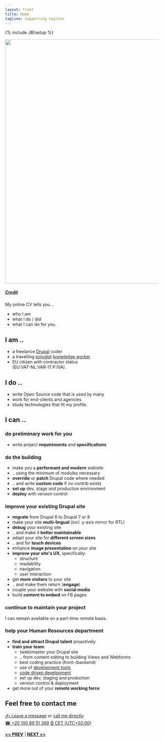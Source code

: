 ```yaml
---
layout: front
title: Home
tagline: Supporting tagline
---
```

{% include JB/setup %}

<a href="https://www.flickr.com/photos/desiitaly/2304874364" title="View photo on Flickr" target="_blank"><img src="https://farm3.staticflickr.com/2372/2304874364_b7ea60191e_o.jpg" style="width: 800px;"></a><br />
<h5><a href="https://www.flickr.com/people/desiitaly/" title="View user on Flickr" target="_blank">Credit</a></h5>

My online CV tells you ..

- who I am
- what I do / did
- what I can do for you.

## I am ..
- a freelance [Drupal](https://www.drupal.org/u/lolandese) coder
- a travelling [polyglot](http://dictionary.reference.com/browse/polyglot) [knowledge worker](https://en.wikipedia.org/wiki/Knowledge_worker)
- EU citizen with contractor status  
  (EU:VAT-NL:VAR-IT:P.IVA).

## I do ..
- write Open Source code that is used by many
- work for end-clients and agencies
- study technologies that fit my profile.

## I can ..

### do preliminary work for you

- write project **requirements** and **specifications**

### do the building

- make you a **performant and modern** website
- .. using the minimum of modules necessary
- **override** or **patch** Drupal code where needed
- .. and write **custom code** if no contrib exists
- **set up** dev, stage and production environment
- **deploy** with version control

### improve your existing Drupal site
- **migrate** from Drupal 6 to Drupal 7 or 8
- make your site **multi-lingual** (incl. y-axis mirror for RTL)
- **debug** your existing site
- .. and make it **better maintainable**
- adapt your site for **different screen sizes**
- .. and for **touch devices**
- enhance **image presentation** on your site
- **improve your site's UX**, specifically:
  - structure
  - readability
  - navigation
  - user interaction
- get **more visitors** to your site
- .. and make them return (**engage**)
- couple your website with **social media**
- build **content to embed** on FB pages

### continue to maintain your project
I can remain available on a part-time remote basis.

### help your Human Resources department
- **find and attract Drupal talent** proactively
- **train your team**:
  - (web)master your Drupal site
  - .. from content editing to building Views and Webforms
  - best coding practice (front-/backend)
  - use of [development tools](https://lolandese.github.io/tools.html#top)
  - [code driven development](http://dcycleproject.org/blog/68/approach-code-driven-development-drupal-8)
  - set up dev, staging and production
  - version control & deployment
- get more out of your **remote working force**


## Feel free to contact me

<a href="http://www.mousewheel.net/contact" target="_blank" title="My contact form on mousewheel.net"><span class="signs">✍</span> Leave a message</a> or <a href="tel:+201008951369">call me directly<br />
<span class="signs">☎</span> +20 100 89 51 369</a> <a href="https://www.timeanddate.com/worldclock/italy/milan" target="_blank"><span class="signs">⌚</span> CET (UTC+02:00)</a>

<a href="/terms.html#top" title="My Terms"><b><< PREV</b></a> &#124; <a href="/data.html#top" title="Personal info"><b>NEXT >></b></a>

